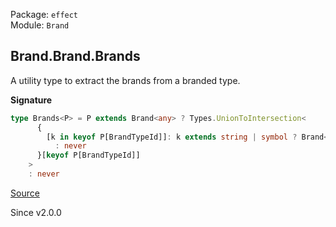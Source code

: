 Package: `effect`<br />
Module: `Brand`<br />

## Brand.Brand.Brands

A utility type to extract the brands from a branded type.

**Signature**

```ts
type Brands<P> = P extends Brand<any> ? Types.UnionToIntersection<
      {
        [k in keyof P[BrandTypeId]]: k extends string | symbol ? Brand<k>
          : never
      }[keyof P[BrandTypeId]]
    >
    : never
```

[Source](https://github.com/Effect-TS/effect/tree/main/packages/effect/src/Brand.ts#L135)

Since v2.0.0